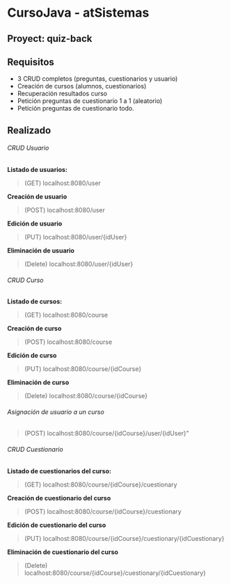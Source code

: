 # CursoJava - atSistemas

## Proyect: quiz-back

## Requisitos
- 3 CRUD completos (preguntas, cuestionarios y usuario)
- Creación de cursos (alumnos, cuestionarios)
- Recuperación resultados curso
- Petición preguntas de cuestionario 1 a 1 (aleatorio)
- Petición preguntas de cuestionario todo.

## Realizado
###### CRUD Usuario
**Listado de usuarios:**
> (GET) localhost:8080/user

**Creación de usuario**
> (POST) localhost:8080/user

**Edición de usuario**
> (PUT) localhost:8080/user/{idUser}

**Eliminación de usuario**
> (Delete) localhost:8080/user/{idUser}

###### CRUD Curso
**Listado de cursos:**
> (GET) localhost:8080/course

**Creación de curso**
> (POST) localhost:8080/course

**Edición de curso**
> (PUT) localhost:8080/course/{idCourse}

**Eliminación de curso**
> (Delete) localhost:8080/course/{idCourse}

###### Asignación de usuario a un curso
> (POST) localhost:8080/course/{idCourse}/user/{idUser}"

###### CRUD Cuestionario
**Listado de cuestionarios del curso:**
> (GET) localhost:8080/course/{idCourse}/cuestionary

**Creación de cuestionario del curso**
> (POST) localhost:8080/course/{idCourse}/cuestionary

**Edición de cuestionario del curso**
> (PUT) localhost:8080/course/{idCourse}/cuestionary/{idCuestionary}

**Eliminación de cuestionario del curso**
> (Delete) localhost:8080/course/{idCourse}/cuestionary/{idCuestionary}